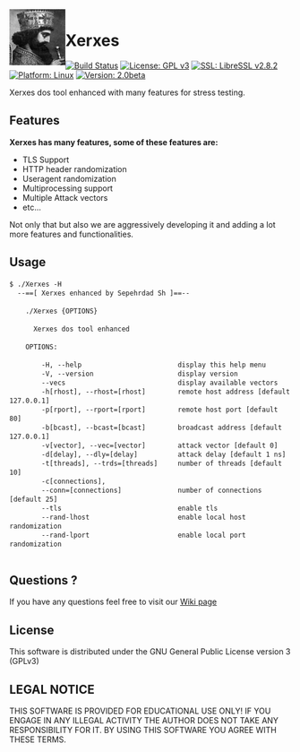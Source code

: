 <img align="left" width="100" height="100" src="img/XerxesTheGreat.jpg">

# Xerxes

[![Build Status](https://travis-ci.org/sepehrdaddev/Xerxes.svg?branch=master)](https://travis-ci.org/sepehrdaddev/Xerxes)
[![License: GPL v3](https://img.shields.io/badge/License-GPL%20v3-blue.svg)](https://www.gnu.org/licenses/gpl-3.0)
[![SSL: LibreSSL v2.8.2](https://img.shields.io/badge/SSL-LibreSSL%20v2.8.2-green.svg)](https://www.libressl.org/)
[![Platform: Linux](https://img.shields.io/badge/Platform-Linux-blue.svg)](https://www.linux.org/)
[![Version: 2.0beta](https://img.shields.io/badge/Version-2.0beta-blue.svg)](https://github.com/sepehrdaddev/Xerxes.git)


Xerxes dos tool enhanced with many features for stress testing.

## Features
**Xerxes has many features, some of these features are:**
* TLS Support
* HTTP header randomization
* Useragent randomization
* Multiprocessing support
* Multiple Attack vectors
* etc...

Not only that but also we are aggressively developing it and adding a lot more features and functionalities.

## Usage
```
$ ./Xerxes -H
  --==[ Xerxes enhanced by Sepehrdad Sh ]==--
  
    ./Xerxes {OPTIONS}
  
      Xerxes dos tool enhanced
  
    OPTIONS:
  
        -H, --help                        display this help menu
        -V, --version                     display version
        --vecs                            display available vectors
        -h[rhost], --rhost=[rhost]        remote host address [default 127.0.0.1]
        -p[rport], --rport=[rport]        remote host port [default 80]
        -b[bcast], --bcast=[bcast]        broadcast address [default 127.0.0.1]
        -v[vector], --vec=[vector]        attack vector [default 0]
        -d[delay], --dly=[delay]          attack delay [default 1 ns]
        -t[threads], --trds=[threads]     number of threads [default 10]
        -c[connections],
        --conn=[connections]              number of connections [default 25]
        --tls                             enable tls
        --rand-lhost                      enable local host randomization
        --rand-lport                      enable local port randomization
  
```

## Questions ?
If you have any questions feel free to visit our <a href="https://github.com/sepehrdaddev/Xerxes/wiki">Wiki page</a>

## License
This software is distributed under the GNU General Public License version 3 (GPLv3)

## LEGAL NOTICE
THIS SOFTWARE IS PROVIDED FOR EDUCATIONAL USE ONLY! IF YOU ENGAGE IN ANY ILLEGAL ACTIVITY THE AUTHOR DOES NOT TAKE ANY RESPONSIBILITY FOR IT. BY USING THIS SOFTWARE YOU AGREE WITH THESE TERMS.

